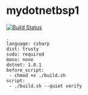 # mydotnetbsp1

[![Build Status](https://secure.travis-ci.org/robisys/mydotnetbsp1.svg?branch=master)](https://travis-ci.org/robisys/mydotnetbsp1)
    
    .
    language: csharp
    dist: trusty
    sudo: required
    mono: none
    dotnet: 1.0.1
    before_script:
     - chmod +x ./build.sh
    script:
     - ./build.sh --quiet verify
     
     
